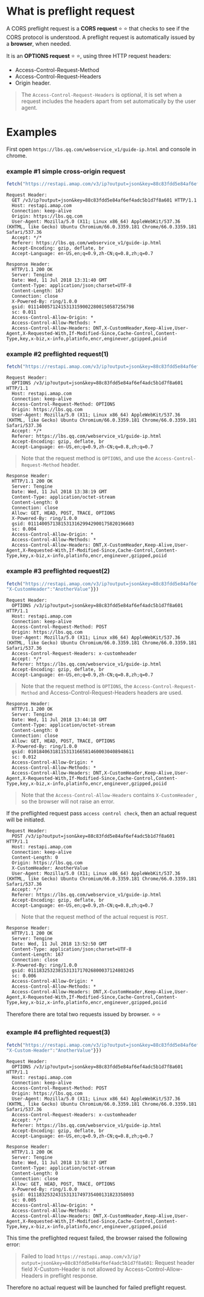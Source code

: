 # What is preflight request 

A CORS preflight request is a **CORS request** :star: :star: that checks to see if the CORS protocol is understood. A preflight request is automatically issued by a **browser**, when needed. 

It is an **OPTIONS request** :star: :star:, using three HTTP request headers:
- Access-Control-Request-Method
- Access-Control-Request-Headers
- Origin header.

> The `Access-Control-Request-Headers` is optional, it is set when a request includes the headers apart from set automatically by the user agent.


# Examples

First open `https://lbs.qq.com/webservice_v1/guide-ip.html` and console in chrome.

### example #1 simple cross-origin request

```javascript
fetch("https://restapi.amap.com/v3/ip?output=json&key=88c83fdd5e84af6ef4adc5b1d7f8a601")
```

```
Request Header:
  GET /v3/ip?output=json&key=88c83fdd5e84af6ef4adc5b1d7f8a601 HTTP/1.1
  Host: restapi.amap.com
  Connection: keep-alive
  Origin: https://lbs.qq.com
  User-Agent: Mozilla/5.0 (X11; Linux x86_64) AppleWebKit/537.36 (KHTML, like Gecko) Ubuntu Chromium/66.0.3359.181 Chrome/66.0.3359.181 Safari/537.36
  Accept: */*
  Referer: https://lbs.qq.com/webservice_v1/guide-ip.html
  Accept-Encoding: gzip, deflate, br
  Accept-Language: en-US,en;q=0.9,zh-CN;q=0.8,zh;q=0.7
```

```
Response Header:
  HTTP/1.1 200 OK
  Server: Tengine
  Date: Wed, 11 Jul 2018 13:31:40 GMT
  Content-Type: application/json;charset=UTF-8
  Content-Length: 167
  Connection: close
  X-Powered-By: ring/1.0.0
  gsid: 011140057124153131590022800150587256798
  sc: 0.011
  Access-Control-Allow-Origin: *
  Access-Control-Allow-Methods: *
  Access-Control-Allow-Headers: DNT,X-CustomHeader,Keep-Alive,User-Agent,X-Requested-With,If-Modified-Since,Cache-Control,Content-Type,key,x-biz,x-info,platinfo,encr,enginever,gzipped,poiid
```

### example #2 preflighted request(1)

```javascript
fetch("https://restapi.amap.com/v3/ip?output=json&key=88c83fdd5e84af6ef4adc5b1d7f8a601", {method: "OPTIONS"})
```

```
Request Header:
  OPTIONS /v3/ip?output=json&key=88c83fdd5e84af6ef4adc5b1d7f8a601 HTTP/1.1
  Host: restapi.amap.com
  Connection: keep-alive
  Access-Control-Request-Method: OPTIONS
  Origin: https://lbs.qq.com
  User-Agent: Mozilla/5.0 (X11; Linux x86_64) AppleWebKit/537.36 (KHTML, like Gecko) Ubuntu Chromium/66.0.3359.181 Chrome/66.0.3359.181 Safari/537.36
  Accept: */*
  Referer: https://lbs.qq.com/webservice_v1/guide-ip.html
  Accept-Encoding: gzip, deflate, br
  Accept-Language: en-US,en;q=0.9,zh-CN;q=0.8,zh;q=0.7
```
> Note that the request method is `OPTIONS`, and use the `Access-Control-Request-Method` header.

```
Response Header:
  HTTP/1.1 200 OK
  Server: Tengine
  Date: Wed, 11 Jul 2018 13:38:19 GMT
  Content-Type: application/octet-stream
  Content-Length: 0
  Connection: close
  Allow: GET, HEAD, POST, TRACE, OPTIONS
  X-Powered-By: ring/1.0.0
  gsid: 011140057138153131629942900175820196603
  sc: 0.004
  Access-Control-Allow-Origin: *
  Access-Control-Allow-Methods: *
  Access-Control-Allow-Headers: DNT,X-CustomHeader,Keep-Alive,User-Agent,X-Requested-With,If-Modified-Since,Cache-Control,Content-Type,key,x-biz,x-info,platinfo,encr,enginever,gzipped,poiid
```

### example #3 preflighted request(2)

```javascript
fetch("https://restapi.amap.com/v3/ip?output=json&key=88c83fdd5e84af6ef4adc5b1d7f8a601", {method: "POST", headers: {
"X-CustomHeader":"AnotherValue"}})
```

```
Request Header:
  OPTIONS /v3/ip?output=json&key=88c83fdd5e84af6ef4adc5b1d7f8a601 HTTP/1.1
  Host: restapi.amap.com
  Connection: keep-alive
  Access-Control-Request-Method: POST
  Origin: https://lbs.qq.com
  User-Agent: Mozilla/5.0 (X11; Linux x86_64) AppleWebKit/537.36 (KHTML, like Gecko) Ubuntu Chromium/66.0.3359.181 Chrome/66.0.3359.181 Safari/537.36
  Access-Control-Request-Headers: x-customheader
  Accept: */*
  Referer: https://lbs.qq.com/webservice_v1/guide-ip.html
  Accept-Encoding: gzip, deflate, br
  Accept-Language: en-US,en;q=0.9,zh-CN;q=0.8,zh;q=0.7
```

> Note that the request method is `OPTIONS`, the `Access-Control-Request-Method` and Access-Control-Request-Headers headers are used.

```
Response Header:
  HTTP/1.1 200 OK
  Server: Tengine
  Date: Wed, 11 Jul 2018 13:44:18 GMT
  Content-Type: application/octet-stream
  Content-Length: 0
  Connection: close
  Allow: GET, HEAD, POST, TRACE, OPTIONS
  X-Powered-By: ring/1.0.0
  gsid: 010184063181153131665814600030408948611
  sc: 0.012
  Access-Control-Allow-Origin: *
  Access-Control-Allow-Methods: *
  Access-Control-Allow-Headers: DNT,X-CustomHeader,Keep-Alive,User-Agent,X-Requested-With,If-Modified-Since,Cache-Control,Content-Type,key,x-biz,x-info,platinfo,encr,enginever,gzipped,poiid
```
> Note that the `Access-Control-Allow-Headers` contains `X-CustomHeader` , so the browser will not raise an error.

If the preflighted request pass `access control check`, then an actual request will be initiated.

```
Request Header:
  POST /v3/ip?output=json&key=88c83fdd5e84af6ef4adc5b1d7f8a601 HTTP/1.1
  Host: restapi.amap.com
  Connection: keep-alive
  Content-Length: 0
  Origin: https://lbs.qq.com
  X-CustomHeader: AnotherValue
  User-Agent: Mozilla/5.0 (X11; Linux x86_64) AppleWebKit/537.36 (KHTML, like Gecko) Ubuntu Chromium/66.0.3359.181 Chrome/66.0.3359.181 Safari/537.36
  Accept: */*
  Referer: https://lbs.qq.com/webservice_v1/guide-ip.html
  Accept-Encoding: gzip, deflate, br
  Accept-Language: en-US,en;q=0.9,zh-CN;q=0.8,zh;q=0.7
```
> Note that the request method of the actual request is `POST`.

```
Response Header:
  HTTP/1.1 200 OK
  Server: Tengine
  Date: Wed, 11 Jul 2018 13:52:50 GMT
  Content-Type: application/json;charset=UTF-8
  Content-Length: 167
  Connection: close
  X-Powered-By: ring/1.0.0
  gsid: 011183253238153131717026800037124803245
  sc: 0.006
  Access-Control-Allow-Origin: *
  Access-Control-Allow-Methods: *
  Access-Control-Allow-Headers: DNT,X-CustomHeader,Keep-Alive,User-Agent,X-Requested-With,If-Modified-Since,Cache-Control,Content-Type,key,x-biz,x-info,platinfo,encr,enginever,gzipped,poiid
```
Therefore there are total two requests issued by browser. :star: :star:

### example #4 preflighted request(3)

```javascript
fetch("https://restapi.amap.com/v3/ip?output=json&key=88c83fdd5e84af6ef4adc5b1d7f8a601", {method: "POST", headers: {
"X-Custom-Header":"AnotherValue"}})
```

```
Request Header:
  OPTIONS /v3/ip?output=json&key=88c83fdd5e84af6ef4adc5b1d7f8a601 HTTP/1.1
  Host: restapi.amap.com
  Connection: keep-alive
  Access-Control-Request-Method: POST
  Origin: https://lbs.qq.com
  User-Agent: Mozilla/5.0 (X11; Linux x86_64) AppleWebKit/537.36 (KHTML, like Gecko) Ubuntu Chromium/66.0.3359.181 Chrome/66.0.3359.181 Safari/537.36
  Access-Control-Request-Headers: x-customheader
  Accept: */*
  Referer: https://lbs.qq.com/webservice_v1/guide-ip.html
  Accept-Encoding: gzip, deflate, br
  Accept-Language: en-US,en;q=0.9,zh-CN;q=0.8,zh;q=0.7
```

```
Response Header:
  HTTP/1.1 200 OK
  Server: Tengine
  Date: Wed, 11 Jul 2018 13:58:17 GMT
  Content-Type: application/octet-stream
  Content-Length: 0
  Connection: close
  Allow: GET, HEAD, POST, TRACE, OPTIONS
  X-Powered-By: ring/1.0.0
  gsid: 011183253243153131749735400131823358093
  sc: 0.005
  Access-Control-Allow-Origin: *
  Access-Control-Allow-Methods: *
  Access-Control-Allow-Headers: DNT,X-CustomHeader,Keep-Alive,User-Agent,X-Requested-With,If-Modified-Since,Cache-Control,Content-Type,key,x-biz,x-info,platinfo,encr,enginever,gzipped,poiid
```

This time the preflighted request failed, the browser raised the following error:
> Failed to load `https://restapi.amap.com/v3/ip?output=json&key=88c83fdd5e84af6ef4adc5b1d7f8a601`: Request header field X-Custom-Header is not allowed by Access-Control-Allow-Headers in preflight response.

Therefore no actual request will be launched for failed preflight request. 
